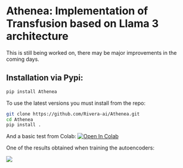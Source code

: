 # Athenea: Implementation of Transfusion based on Llama 3 architecture

This is still being worked on, there may be major improvements in the coming days.


## Installation via Pypi:

```bash
pip install Athenea
```

To use the latest versions you must install from the repo:

```bash
git clone https://github.com/Rivera-ai/Athenea.git
cd Athenea
pip install .
```

And a basic test from Colab: [![Open In Colab](https://colab.research.google.com/assets/colab-badge.svg)](https://colab.research.google.com/drive/1DldYfDLyfdZg74H2LAqd2CsJft3hmDCH?usp=sharing)

One of the results obtained when training the autoencoders:

![](Images/samples_epoch_10.png)